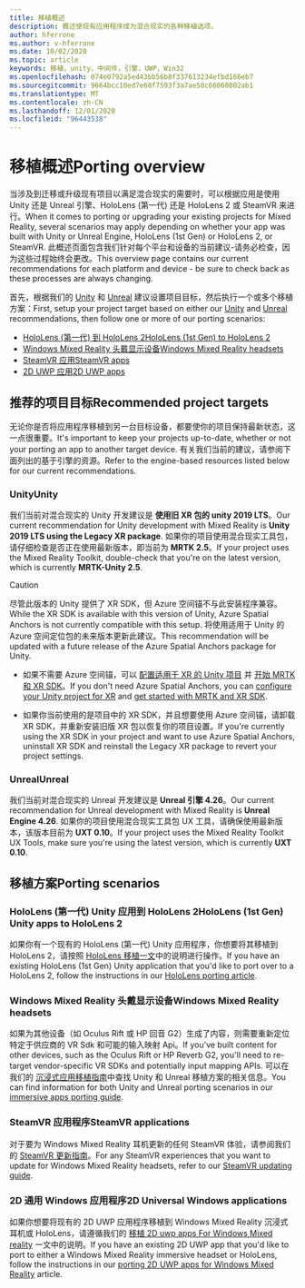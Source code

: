 ```yaml
---
title: 移植概述
description: 概述使现有应用程序成为混合现实的各种移植选项。
author: hferrone
ms.author: v-hferrone
ms.date: 10/02/2020
ms.topic: article
keywords: 移植，unity，中间件，引擎，UWP，Win32
ms.openlocfilehash: 074e0792a5ed43bb56b8f337613234efbd166eb7
ms.sourcegitcommit: 9664bcc10ed7e60f7593f3a7ae58c66060802ab1
ms.translationtype: MT
ms.contentlocale: zh-CN
ms.lasthandoff: 12/01/2020
ms.locfileid: "96443538"
---
```

# <a name="porting-overview"></a><span data-ttu-id="95587-104">移植概述</span><span class="sxs-lookup"><span data-stu-id="95587-104">Porting overview</span></span>

<span data-ttu-id="95587-105">当涉及到迁移或升级现有项目以满足混合现实的需要时，可以根据应用是使用 Unity 还是 Unreal 引擎、HoloLens (第一代) 还是 HoloLens 2 或 SteamVR 来进行。</span><span class="sxs-lookup"><span data-stu-id="95587-105">When it comes to porting or upgrading your existing projects for Mixed Reality, several scenarios may apply depending on whether your app was built with Unity or Unreal Engine, HoloLens (1st Gen) or HoloLens 2, or SteamVR.</span></span> <span data-ttu-id="95587-106">此概述页面包含我们针对每个平台和设备的当前建议-请务必检查，因为这些过程始终会更改。</span><span class="sxs-lookup"><span data-stu-id="95587-106">This overview page contains our current recommendations for each platform and device - be sure to check back as these processes are always changing.</span></span>

<span data-ttu-id="95587-107">首先，根据我们的 [Unity](#unity) 和 [Unreal](#unreal) 建议设置项目目标，然后执行一个或多个移植方案：</span><span class="sxs-lookup"><span data-stu-id="95587-107">First, setup your project target based on either our [Unity](#unity) and [Unreal](#unreal) recommendations, then follow one or more of our porting scenarios:</span></span>

- [<span data-ttu-id="95587-108">HoloLens (第一代) 到 HoloLens 2</span><span class="sxs-lookup"><span data-stu-id="95587-108">HoloLens (1st Gen) to HoloLens 2</span></span>](#hololens-1st-gen-unity-apps-to-hololens-2)
- [<span data-ttu-id="95587-109">Windows Mixed Reality 头戴显示设备</span><span class="sxs-lookup"><span data-stu-id="95587-109">Windows Mixed Reality headsets</span></span>](#windows-mixed-reality-headsets)
- [<span data-ttu-id="95587-110">SteamVR 应用</span><span class="sxs-lookup"><span data-stu-id="95587-110">SteamVR apps</span></span>](#steamvr-applications)
- [<span data-ttu-id="95587-111">2D UWP 应用</span><span class="sxs-lookup"><span data-stu-id="95587-111">2D UWP apps</span></span>](#2d-universal-windows-applications)

## <a name="recommended-project-targets"></a><span data-ttu-id="95587-112">推荐的项目目标</span><span class="sxs-lookup"><span data-stu-id="95587-112">Recommended project targets</span></span>

<span data-ttu-id="95587-113">无论你是否将应用程序移植到另一台目标设备，都要使你的项目保持最新状态，这一点很重要。</span><span class="sxs-lookup"><span data-stu-id="95587-113">It's important to keep your projects up-to-date, whether or not your porting an app to another target device.</span></span> <span data-ttu-id="95587-114">有关我们当前的建议，请参阅下面列出的基于引擎的资源。</span><span class="sxs-lookup"><span data-stu-id="95587-114">Refer to the engine-based resources listed below for our current recommendations.</span></span>

### <a name="unity"></a><span data-ttu-id="95587-115">Unity</span><span class="sxs-lookup"><span data-stu-id="95587-115">Unity</span></span>

<span data-ttu-id="95587-116">我们当前对混合现实的 Unity 开发建议是 **使用旧 XR 包的 unity 2019 LTS**。</span><span class="sxs-lookup"><span data-stu-id="95587-116">Our current recommendation for Unity development with Mixed Reality is **Unity 2019 LTS using the Legacy XR package**.</span></span> <span data-ttu-id="95587-117">如果你的项目使用混合现实工具包，请仔细检查是否正在使用最新版本，即当前为 **MRTK 2.5**。</span><span class="sxs-lookup"><span data-stu-id="95587-117">If your project uses the Mixed Reality Toolkit, double-check that you're on the latest version, which is currently **MRTK-Unity 2.5**.</span></span>

> [!CAUTION]
> <span data-ttu-id="95587-118">尽管此版本的 Unity 提供了 XR SDK，但 Azure 空间锚不与此安装程序兼容。</span><span class="sxs-lookup"><span data-stu-id="95587-118">While the XR SDK is available with this version of Unity, Azure Spatial Anchors is not currently compatible with this setup.</span></span> <span data-ttu-id="95587-119">将使用适用于 Unity 的 Azure 空间定位包的未来版本更新此建议。</span><span class="sxs-lookup"><span data-stu-id="95587-119">This recommendation will be updated with a future release of the Azure Spatial Anchors package for Unity.</span></span> 
> 
> * <span data-ttu-id="95587-120">如果不需要 Azure 空间锚，可以 [配置适用于 XR 的 Unity 项目](https://docs.unity3d.com/Manual/configuring-project-for-xr.html) 并 [开始 MRTK 和 XR SDK](https://microsoft.github.io/MixedRealityToolkit-Unity/Documentation/GettingStartedWithMRTKAndXRSDK.html)。</span><span class="sxs-lookup"><span data-stu-id="95587-120">If you don't need Azure Spatial Anchors, you can [configure your Unity project for XR](https://docs.unity3d.com/Manual/configuring-project-for-xr.html) and [get started with MRTK and XR SDK](https://microsoft.github.io/MixedRealityToolkit-Unity/Documentation/GettingStartedWithMRTKAndXRSDK.html).</span></span>
> 
> * <span data-ttu-id="95587-121">如果你当前使用的是项目中的 XR SDK，并且想要使用 Azure 空间锚，请卸载 XR SDK，并重新安装旧版 XR 包以恢复你的项目设置。</span><span class="sxs-lookup"><span data-stu-id="95587-121">If you're currently using the XR SDK in your project and want to use Azure Spatial Anchors, uninstall XR SDK and reinstall the Legacy XR package to revert your project settings.</span></span>


### <a name="unreal"></a><span data-ttu-id="95587-122">Unreal</span><span class="sxs-lookup"><span data-stu-id="95587-122">Unreal</span></span> 

<span data-ttu-id="95587-123">我们当前对混合现实的 Unreal 开发建议是 **Unreal 引擎 4.26**。</span><span class="sxs-lookup"><span data-stu-id="95587-123">Our current recommendation for Unreal development with Mixed Reality is **Unreal Engine 4.26**.</span></span> <span data-ttu-id="95587-124">如果你的项目使用混合现实工具包 UX 工具，请确保使用最新版本，该版本目前为 **UXT 0.10**。</span><span class="sxs-lookup"><span data-stu-id="95587-124">If your project uses the Mixed Reality Toolkit UX Tools, make sure you're using the latest version, which is currently **UXT 0.10**.</span></span>

## <a name="porting-scenarios"></a><span data-ttu-id="95587-125">移植方案</span><span class="sxs-lookup"><span data-stu-id="95587-125">Porting scenarios</span></span>

### <a name="hololens-1st-gen-unity-apps-to-hololens-2"></a><span data-ttu-id="95587-126">HoloLens (第一代) Unity 应用到 HoloLens 2</span><span class="sxs-lookup"><span data-stu-id="95587-126">HoloLens (1st Gen) Unity apps to HoloLens 2</span></span>

<span data-ttu-id="95587-127">如果你有一个现有的 HoloLens (第一代) Unity 应用程序，你想要将其移植到 HoloLens 2，请按照 [HoloLens 移植一文](../unity/mrtk-porting-guide.md)中的说明进行操作。</span><span class="sxs-lookup"><span data-stu-id="95587-127">If you have an existing HoloLens (1st Gen) Unity application that you'd like to port over to a HoloLens 2, follow the instructions in our [HoloLens porting article](../unity/mrtk-porting-guide.md).</span></span>

### <a name="windows-mixed-reality-headsets"></a><span data-ttu-id="95587-128">Windows Mixed Reality 头戴显示设备</span><span class="sxs-lookup"><span data-stu-id="95587-128">Windows Mixed Reality headsets</span></span>

<span data-ttu-id="95587-129">如果为其他设备（如 Oculus Rift 或 HP 回音 G2）生成了内容，则需要重新定位特定于供应商的 VR Sdk 和可能的输入映射 Api。</span><span class="sxs-lookup"><span data-stu-id="95587-129">If you've built content for other devices, such as the Oculus Rift or HP Reverb G2, you'll need to re-target vendor-specific VR SDKs and potentially input mapping APIs.</span></span> <span data-ttu-id="95587-130">可以在我们的 [沉浸式应用移植指南](porting-guides.md)中查找 Unity 和 Unreal 移植方案的相关信息。</span><span class="sxs-lookup"><span data-stu-id="95587-130">You can find information for both Unity and Unreal porting scenarios in our [immersive apps porting guide](porting-guides.md).</span></span>

### <a name="steamvr-applications"></a><span data-ttu-id="95587-131">SteamVR 应用程序</span><span class="sxs-lookup"><span data-stu-id="95587-131">SteamVR applications</span></span>

<span data-ttu-id="95587-132">对于要为 Windows Mixed Reality 耳机更新的任何 SteamVR 体验，请参阅我们的 [SteamVR 更新指南](updating-your-steamvr-application-for-windows-mixed-reality.md)。</span><span class="sxs-lookup"><span data-stu-id="95587-132">For any SteamVR experiences that you want to update for Windows Mixed Reality headsets, refer to our [SteamVR updating guide](updating-your-steamvr-application-for-windows-mixed-reality.md).</span></span>

### <a name="2d-universal-windows-applications"></a><span data-ttu-id="95587-133">2D 通用 Windows 应用程序</span><span class="sxs-lookup"><span data-stu-id="95587-133">2D Universal Windows applications</span></span>

<span data-ttu-id="95587-134">如果你想要将现有的 2D UWP 应用程序移植到 Windows Mixed Reality 沉浸式耳机或 HoloLens，请遵循我们的 [移植 2D uwp apps For Windows Mixed reality](building-2d-apps.md) 一文中的说明。</span><span class="sxs-lookup"><span data-stu-id="95587-134">If you have an existing 2D UWP app that you'd like to port to either a Windows Mixed Reality immersive headset or HoloLens, follow the instructions in our [porting 2D UWP apps for Windows Mixed Reality](building-2d-apps.md) article.</span></span>

